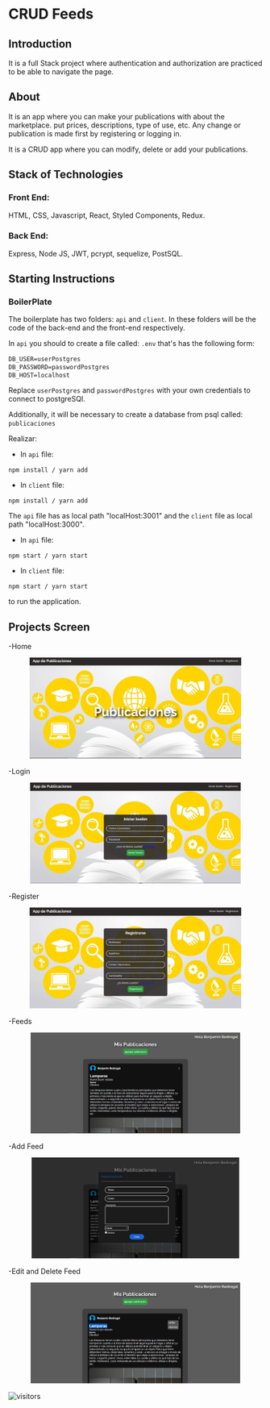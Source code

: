 # CRUD Feeds

## Introduction

It is a full Stack project where authentication and authorization are practiced to be able to navigate the page.

## About

It is an app where you can make your publications with about the marketplace. put prices, descriptions, type of use, etc. Any change or publication is made first by registering or logging in.

It is a CRUD app where you can modify, delete or add your publications.

## Stack of Technologies

### Front End:

HTML, CSS, Javascript, React, Styled Components, Redux.

### Back End:

Express, Node JS, JWT, pcrypt, sequelize, PostSQL.

## **Starting Instructions**

### BoilerPlate

The boilerplate has two folders: `api` and `client`. In these folders will be the code of the back-end and the front-end respectively.

In `api` you should to create a file called: `.env` that's has the following form:

```
DB_USER=userPostgres
DB_PASSWORD=passwordPostgres
DB_HOST=localhost
```

Replace `userPostgres` and `passwordPostgres` with your own credentials to connect to postgreSQl.

Additionally, it will be necessary to create a database from psql called: `publicaciones`

Realizar:

- In `api` file:

```
npm install / yarn add
```

- In `client` file:

```
npm install / yarn add
```

The `api` file has as local path "localHost:3001" and the `client` file as local path "localHost:3000".

- In `api` file:

```
npm start / yarn start
```

- In `client` file:

```
npm start / yarn start
```

to run the application.

## Projects Screen

-Home

 <p align="center"><img height="200" src="./images/CRUDHome.JPG"/></p>

-Login

 <p align="center"><img height="200" src="./images/LoginCRUD.JPG"/></p>

-Register

 <p align="center"><img height="200" src="./images/RegisterCRUD.JPG"/></p>

-Feeds

 <p align="center"><img height="200" src="./images/FeedCRUD.JPG"/></p>

-Add Feed

 <p align="center"><img height="200" src="./images/addCRUD.JPG" /></p>

-Edit and Delete Feed

 <p align="center"><img height="200" src="./images/editCRUD.JPG" /></p>

![visitors](https://visitor-badge.glitch.me/badge?page_id=Hasuro1797.TestEvo)
